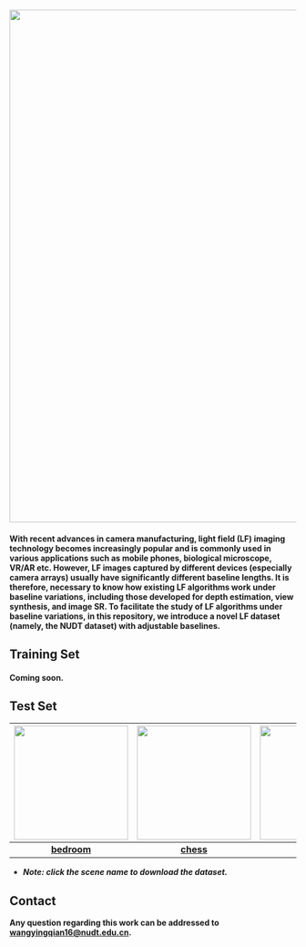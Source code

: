 ### <img src="https://raw.github.com/YingqianWang/NUDT-Dataset/master/Fig/overview.jpg" width="900">
#### With recent advances in camera manufacturing, light field (LF) imaging technology becomes increasingly popular and is commonly used in various applications such as mobile phones, biological microscope, VR/AR etc. However, LF images captured by different devices (especially camera arrays) usually have significantly different baseline lengths. It is therefore, necessary to know how existing LF algorithms work under baseline variations, including those developed for depth estimation, view synthesis, and image SR. To facilitate the study of LF algorithms under baseline variations, in this repository, we introduce a novel LF dataset (namely, the NUDT dataset) with adjustable baselines.

## Training Set
#### Coming soon.

## Test Set

| <img src="https://raw.github.com/YingqianWang/NUDT-Dataset/master/Fig/bedroom.jpg" width="200"> | <img src="https://raw.github.com/YingqianWang/NUDT-Dataset/master/Fig/chess.jpg" width="200"> | <img src="https://raw.github.com/YingqianWang/NUDT-Dataset/master/Fig/robot.jpg" width="200"> | <img src="https://raw.github.com/YingqianWang/NUDT-Dataset/master/Fig/study.jpg" width="200"> |
| :----------: |  :-----: | :-------: | :-------: |
| [**bedroom**](https://wyqdatabase.s3-us-west-1.amazonaws.com/bedroom.zip) | [**chess**](https://wyqdatabase.s3-us-west-1.amazonaws.com/chess.zip) | [**robot**](https://wyqdatabase.s3-us-west-1.amazonaws.com/robot.zip) | [**study**](https://wyqdatabase.s3-us-west-1.amazonaws.com/study.zip) |
* ***Note: click the scene name to download the dataset.***

## Contact
**Any question regarding this work can be addressed to wangyingqian16@nudt.edu.cn.**
